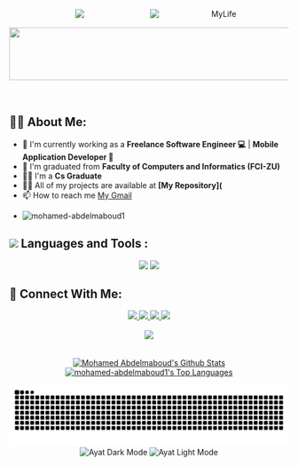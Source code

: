 <div align="center">
    <img src="https://readme-typing-svg.herokuapp.com/?font=Righteous&size=35&center=true&vCenter=true&width=500&height=70&duration=4000&lines=Hi+There!+👋;+I'm+Mohamed+Abdelmaoud!+🚀;Flutter%20Developer;" />
    <img align="right" alt="MyLife" width="250" src="https://user-images.githubusercontent.com/74038190/229223156-0cbdaba9-3128-4d8e-8719-b6b4cf741b67.gif?cid=790b7611rb8cp36foa8zqipr0yzqyv3d79uoce4fn7lbxott&ep=v1_gifs_search&rid=giphy.gif&ct=g">
</div>

<p align="center">
  <img src="https://github.com/Govindv7555/Govindv7555/blob/main/49e76e0596857673c5c80c85b84394c1.gif" width=550px height=95px>
</p> 

<br>

## 🙋‍♂️ About Me:
- 🔭 I'm currently working as a **Freelance Software Engineer 💻** | **Mobile Application Developer 📱**
- 🌱 I'm graduated from **Faculty of Computers and Informatics (FCI-ZU)**
- 👨‍💻 I'm a **Cs Graduate**
- 👨‍💻 All of my projects are available at **[My Repository](**
- 📫 How to reach me [My Gmail](mailto:mohamedabdlmabod03@gmail.com)
- <p align="left"> <img src="https://komarev.com/ghpvc/?username=mohamed-abdelmaboud1&label=Profile%20views&color=0e75b6&style=flat" alt="mohamed-abdelmaboud1" /> </p>

## <img src="https://media2.giphy.com/media/QssGEmpkyEOhBCb7e1/giphy.gif?cid=ecf05e47a0n3gi1bfqntqmob8g9aid1oyj2wr3ds3mg700bl&rid=giphy.gif" width ="3%">  Languages and Tools :
<div align="center">
    <img src="https://skillicons.dev/icons?i=flutter,dart,firebase,c,python,kotlin" />
    <img src="https://skillicons.dev/icons?i=git,github,androidstudio,vscode,mongodb,figma,postman,html,css" /><br>
</div>

## 🤝 Connect With Me:
<div align="center">
    <a href="https://www.linkedin.com/in/mohamed-abdelmaboud-a95632296?utm_source=share&utm_campaign=share_via&utm_content=profile&utm_medium=android_app" target="_blank">
        <img src="https://img.shields.io/badge/LinkedIn-0077B5?style=for-the-badge&logo=linkedin&logoColor=white" target="_blank" />
    </a>
    <a href="mailto:mohamedabdlmabod03@gmail.com">
        <img src="https://img.shields.io/badge/Gmail-333333?style=for-the-badge&logo=gmail&logoColor=red" />
    </a>
    <a href="https://mohamed-abdelmaboud1.github.io/my_portfolio/" target="_blank">
        <img src="https://img.shields.io/badge/Portfolio-40A787?style=for-the-badge&logo=web&logoColor=white" target="_blank" />
    </a>
    <a href="https://wa.me/+201029648334?text=Hello Mohamed,i am from GitHub Repository \nHow are you ♥️">
        <img src="https://img.shields.io/badge/WhatsApp-65B741?style=for-the-badge&logo=whatsapp&logoColor=white" />
    </a>
</div>

<br>
<div align="center">
    <img src="https://user-images.githubusercontent.com/73097560/115834477-dbab4500-a447-11eb-908a-139a6edaec5c.gif" />
</div>
<br>

<p align="center">
<a href="https://github.com/mohamed-abdelmaboud1/github-readme-stats"><img alt="Mohamed Abdelmaboud's Github Stats" src="https://github-readme-stats.vercel.app/api?username=mohamed-abdelmaboud1&show_icons=true&count_private=true&theme=react&hide_border=true&bg_color=0D1117&custom_title=Mohamed%20Abdelmaboud's%20Github%20Stats" /></a>
<a href="https://github.com/mohamed-abdelmaboud1/github-readme-stats"><img alt="mohamed-abdelmaboud1's Top Languages" src="https://github-readme-stats.vercel.app/api/top-langs/?username=mohamed-abdelmaboud1&langs_count=8&count_private=true&layout=compact&theme=react&hide_border=true&bg_color=0D1117" /></a>
</p>

<div align="center">
  <img src="https://raw.githubusercontent.com/mohamed-abdelmaboud1/mohamed-abdelmaboud1/output/snake.svg" alt="Snake animation" />
<!--   <img src="https://profile-counter.glitch.me/mohamed-abdelmaboud1/count.svg?"  /> -->
</div>

<div align="center">
  <img src="https://github.com/user-attachments/assets/916aad76-a56d-4e72-a2de-5f70d5ecde93#gh-dark-mode-only" alt="Ayat Dark Mode" />
  <img src="https://github.com/user-attachments/assets/1ba2bd51-f9b2-4080-b48b-7f6dd9845336#gh-light-mode-only" alt="Ayat Light Mode" />
</div>
